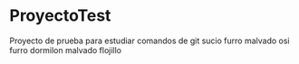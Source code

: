# ProyectoTest
Proyecto de prueba para estudiar comandos de git
sucio furro
malvado 
osi furro
dormilon 
malvado
flojillo
